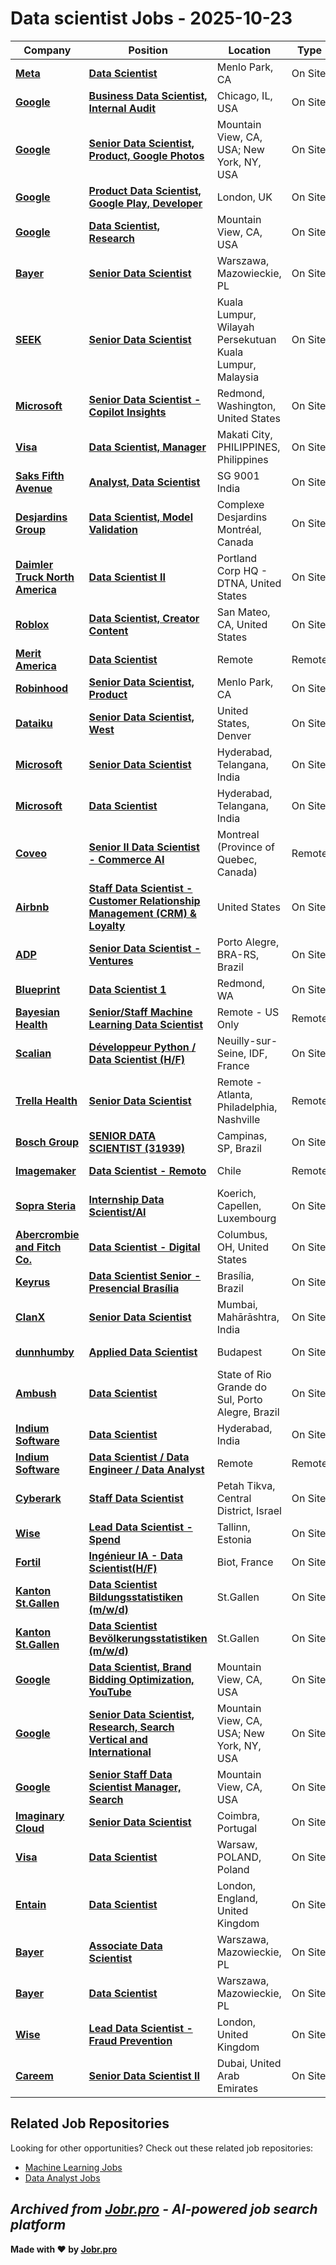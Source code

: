 # Data scientist Jobs - 2025-10-23

| Company | Position | Location | Type | Date |
| ------- | -------- | -------- | ---- | ------ |
| **[Meta](https://www.meta.com/)** | **[Data Scientist](https://jobr.pro/job/30845305/data-scientist?utm_source=github&utm_medium=repo&utm_campaign=github-data-science-jobs)** | Menlo Park, CA | On Site | Oct 23 |
| **[Google](https://www.google.com/)** | **[Business Data Scientist, Internal Audit](https://jobr.pro/job/30844157/business-data-scientist-internal-audit?utm_source=github&utm_medium=repo&utm_campaign=github-data-science-jobs)** | Chicago, IL, USA | On Site | Oct 23 |
| **[Google](https://www.google.com/)** | **[Senior Data Scientist, Product, Google Photos](https://jobr.pro/job/30844128/senior-data-scientist-product-google-photos?utm_source=github&utm_medium=repo&utm_campaign=github-data-science-jobs)** | Mountain View, CA, USA; New York, NY, USA | On Site | Oct 23 |
| **[Google](https://www.google.com/)** | **[Product Data Scientist, Google Play, Developer](https://jobr.pro/job/30844089/product-data-scientist-google-play-developer?utm_source=github&utm_medium=repo&utm_campaign=github-data-science-jobs)** | London, UK | On Site | Oct 23 |
| **[Google](https://www.google.com/)** | **[Data Scientist, Research](https://jobr.pro/job/30844076/data-scientist-research?utm_source=github&utm_medium=repo&utm_campaign=github-data-science-jobs)** | Mountain View, CA, USA | On Site | Oct 23 |
| **[Bayer](https://www.bayer.com/)** | **[Senior Data Scientist](https://jobr.pro/job/30830280/senior-data-scientist?utm_source=github&utm_medium=repo&utm_campaign=github-data-science-jobs)** | Warszawa, Mazowieckie, PL | On Site | Oct 23 |
| **[SEEK](https://www.seek.com.au)** | **[Senior Data Scientist](https://jobr.pro/job/30818917/senior-data-scientist?utm_source=github&utm_medium=repo&utm_campaign=github-data-science-jobs)** | Kuala Lumpur, Wilayah Persekutuan Kuala Lumpur, Malaysia | On Site | Oct 23 |
| **[Microsoft](https://www.microsoft.com/)** | **[Senior Data Scientist - Copilot Insights](https://jobr.pro/job/30846112/senior-data-scientist-copilot-insights?utm_source=github&utm_medium=repo&utm_campaign=github-data-science-jobs)** | Redmond, Washington, United States | On Site | Oct 23 |
| **[Visa](https://visa.com)** | **[Data Scientist, Manager](https://jobr.pro/job/30823185/data-scientist-manager?utm_source=github&utm_medium=repo&utm_campaign=github-data-science-jobs)** | Makati City, PHILIPPINES, Philippines | On Site | Oct 23 |
| **[Saks Fifth Avenue](https://www.saksfifthavenue.com/)** | **[Analyst, Data Scientist](https://jobr.pro/job/30847389/analyst-data-scientist?utm_source=github&utm_medium=repo&utm_campaign=github-data-science-jobs)** | SG 9001 India | On Site | Oct 23 |
| **[Desjardins Group](https://www.desjardins.com/)** | **[Data Scientist, Model Validation](https://jobr.pro/job/30821263/data-scientist-model-validation?utm_source=github&utm_medium=repo&utm_campaign=github-data-science-jobs)** | Complexe Desjardins Montréal, Canada | On Site | Oct 23 |
| **[Daimler Truck North America](https://www.daimlertruck.com/)** | **[Data Scientist II](https://jobr.pro/job/30826792/data-scientist-ii?utm_source=github&utm_medium=repo&utm_campaign=github-data-science-jobs)** | Portland Corp HQ - DTNA, United States | On Site | Oct 23 |
| **[Roblox](https://www.roblox.com/)** | **[Data Scientist, Creator Content](https://jobr.pro/job/30809541/data-scientist-creator-content?utm_source=github&utm_medium=repo&utm_campaign=github-data-science-jobs)** | San Mateo, CA, United States | On Site | Oct 22 |
| **[Merit America](https://meritamerica.org/)** | **[Data Scientist](https://jobr.pro/job/30814384/data-scientist?utm_source=github&utm_medium=repo&utm_campaign=github-data-science-jobs)** | Remote | Remote | Oct 22 |
| **[Robinhood](https://robinhood.com/)** | **[Senior Data Scientist, Product](https://jobr.pro/job/30808691/senior-data-scientist-product?utm_source=github&utm_medium=repo&utm_campaign=github-data-science-jobs)** | Menlo Park, CA | On Site | Oct 22 |
| **[Dataiku](https://www.dataiku.com/)** | **[Senior Data Scientist, West](https://jobr.pro/job/30807665/senior-data-scientist-west?utm_source=github&utm_medium=repo&utm_campaign=github-data-science-jobs)** | United States, Denver | On Site | Oct 22 |
| **[Microsoft](https://www.microsoft.com/)** | **[Senior Data Scientist](https://jobr.pro/job/30846389/senior-data-scientist?utm_source=github&utm_medium=repo&utm_campaign=github-data-science-jobs)** | Hyderabad, Telangana, India | On Site | Oct 22 |
| **[Microsoft](https://www.microsoft.com/)** | **[Data Scientist](https://jobr.pro/job/30846397/data-scientist?utm_source=github&utm_medium=repo&utm_campaign=github-data-science-jobs)** | Hyderabad, Telangana, India | On Site | Oct 22 |
| **[Coveo](https://www.coveo.com/)** | **[Senior II Data Scientist - Commerce AI](https://jobr.pro/job/30808764/senior-ii-data-scientist-commerce-ai?utm_source=github&utm_medium=repo&utm_campaign=github-data-science-jobs)** | Montreal (Province of Quebec, Canada) | Remote | Oct 22 |
| **[Airbnb](https://www.airbnb.com/)** | **[Staff Data Scientist - Customer Relationship Management (CRM) & Loyalty](https://jobr.pro/job/30811030/staff-data-scientist-customer-relationship-management-crm-loyalty?utm_source=github&utm_medium=repo&utm_campaign=github-data-science-jobs)** | United States | On Site | Oct 22 |
| **[ADP](https://www.adp.com/)** | **[Senior Data Scientist - Ventures](https://jobr.pro/job/30785759/senior-data-scientist-ventures?utm_source=github&utm_medium=repo&utm_campaign=github-data-science-jobs)** | Porto Alegre, BRA-RS, Brazil | On Site | Oct 22 |
| **[Blueprint](https://bpcs.com/)** | **[Data Scientist 1](https://jobr.pro/job/30818457/data-scientist-1?utm_source=github&utm_medium=repo&utm_campaign=github-data-science-jobs)** | Redmond, WA | On Site | Oct 22 |
| **[Bayesian Health](https://www.bayesianhealth.com/)** | **[Senior/Staff Machine Learning Data Scientist](https://jobr.pro/job/30814748/seniorstaff-machine-learning-data-scientist?utm_source=github&utm_medium=repo&utm_campaign=github-data-science-jobs)** | Remote - US Only | Remote | Oct 22 |
| **[Scalian](https://www.scalian.com)** | **[Développeur Python / Data Scientist (H/F)](https://jobr.pro/job/30802461/developpeur-python-data-scientist-hf?utm_source=github&utm_medium=repo&utm_campaign=github-data-science-jobs)** | Neuilly-sur-Seine, IDF, France | On Site | Oct 22 |
| **[Trella Health](https://www.trellahealth.com/)** | **[Senior Data Scientist](https://jobr.pro/job/30818617/senior-data-scientist?utm_source=github&utm_medium=repo&utm_campaign=github-data-science-jobs)** | Remote - Atlanta, Philadelphia, Nashville | Remote | Oct 22 |
| **[Bosch Group](https://www.bosch.com)** | **[SENIOR DATA SCIENTIST (31939)](https://jobr.pro/job/30802465/senior-data-scientist-31939?utm_source=github&utm_medium=repo&utm_campaign=github-data-science-jobs)** | Campinas, SP, Brazil | On Site | Oct 22 |
| **[Imagemaker](https://www.imagemaker.com/)** | **[Data Scientist - Remoto](https://jobr.pro/job/30827005/data-scientist-remoto?utm_source=github&utm_medium=repo&utm_campaign=github-data-science-jobs)** | Chile | Remote | Oct 22 |
| **[Sopra Steria](https://www.soprasteria.com)** | **[Internship Data Scientist/AI](https://jobr.pro/job/30802359/internship-data-scientistai?utm_source=github&utm_medium=repo&utm_campaign=github-data-science-jobs)** | Koerich, Capellen, Luxembourg | On Site | Oct 22 |
| **[Abercrombie and Fitch Co.](https://www.abercrombie.com)** | **[Data Scientist - Digital](https://jobr.pro/job/30802469/data-scientist-digital?utm_source=github&utm_medium=repo&utm_campaign=github-data-science-jobs)** | Columbus, OH, United States | On Site | Oct 22 |
| **[Keyrus](https://keyrus.com/)** | **[Data Scientist Senior - Presencial Brasília](https://jobr.pro/job/30842255/data-scientist-senior-presencial-brasilia?utm_source=github&utm_medium=repo&utm_campaign=github-data-science-jobs)** | Brasília, Brazil | On Site | Oct 22 |
| **[ClanX](https://clanx.ai/)** | **[Senior Data Scientist](https://jobr.pro/job/30808300/senior-data-scientist?utm_source=github&utm_medium=repo&utm_campaign=github-data-science-jobs)** | Mumbai, Mahārāshtra, India | On Site | Oct 22 |
| **[dunnhumby](https://www.dunnhumby.com/)** | **[Applied Data Scientist](https://jobr.pro/job/30810639/applied-data-scientist?utm_source=github&utm_medium=repo&utm_campaign=github-data-science-jobs)** | Budapest | On Site | Oct 22 |
| **[Ambush](https://www.getambush.com/)** | **[Data Scientist](https://jobr.pro/job/30767734/data-scientist?utm_source=github&utm_medium=repo&utm_campaign=github-data-science-jobs)** | State of Rio Grande do Sul, Porto Alegre, Brazil | On Site | Oct 22 |
| **[Indium Software](https://www.indiumsoftware.com/)** | **[Data Scientist](https://jobr.pro/job/30762212/data-scientist?utm_source=github&utm_medium=repo&utm_campaign=github-data-science-jobs)** | Hyderabad, India | On Site | Oct 22 |
| **[Indium Software](https://www.indiumsoftware.com/)** | **[Data Scientist / Data Engineer / Data Analyst](https://jobr.pro/job/30762168/data-scientist-data-engineer-data-analyst?utm_source=github&utm_medium=repo&utm_campaign=github-data-science-jobs)** | Remote | Remote | Oct 22 |
| **[Cyberark](https://www.cyberark.com)** | **[Staff Data Scientist](https://jobr.pro/job/30827220/staff-data-scientist?utm_source=github&utm_medium=repo&utm_campaign=github-data-science-jobs)** | Petah Tikva, Central District, Israel | On Site | Oct 22 |
| **[Wise](https://wise.com)** | **[Lead Data Scientist - Spend](https://jobr.pro/job/30821150/lead-data-scientist-spend?utm_source=github&utm_medium=repo&utm_campaign=github-data-science-jobs)** | Tallinn, Estonia | On Site | Oct 22 |
| **[Fortil](https://www.fortil.group)** | **[Ingénieur IA - Data Scientist(H/F)](https://jobr.pro/job/30757400/ingenieur-ia-data-scientisthf?utm_source=github&utm_medium=repo&utm_campaign=github-data-science-jobs)** | Biot, France | On Site | Oct 22 |
| **[Kanton St.Gallen](https://www.sg.ch/)** | **[Data Scientist Bildungsstatistiken (m/w/d)](https://jobr.pro/job/30752691/data-scientist-bildungsstatistiken-mwd?utm_source=github&utm_medium=repo&utm_campaign=github-data-science-jobs)** | St.Gallen | On Site | Oct 22 |
| **[Kanton St.Gallen](https://www.sg.ch/)** | **[Data Scientist Bevölkerungsstatistiken (m/w/d)](https://jobr.pro/job/30752688/data-scientist-bevolkerungsstatistiken-mwd?utm_source=github&utm_medium=repo&utm_campaign=github-data-science-jobs)** | St.Gallen | On Site | Oct 22 |
| **[Google](https://www.google.com/)** | **[Data Scientist, Brand Bidding Optimization, YouTube](https://jobr.pro/job/30751665/data-scientist-brand-bidding-optimization-youtube?utm_source=github&utm_medium=repo&utm_campaign=github-data-science-jobs)** | Mountain View, CA, USA | On Site | Oct 22 |
| **[Google](https://www.google.com/)** | **[Senior Data Scientist, Research, Search Vertical and International](https://jobr.pro/job/30751596/senior-data-scientist-research-search-vertical-and-international?utm_source=github&utm_medium=repo&utm_campaign=github-data-science-jobs)** | Mountain View, CA, USA; New York, NY, USA | On Site | Oct 22 |
| **[Google](https://www.google.com/)** | **[Senior Staff Data Scientist Manager, Search](https://jobr.pro/job/30751461/senior-staff-data-scientist-manager-search?utm_source=github&utm_medium=repo&utm_campaign=github-data-science-jobs)** | Mountain View, CA, USA | On Site | Oct 22 |
| **[Imaginary Cloud](https://www.imaginarycloud.com)** | **[Senior Data Scientist](https://jobr.pro/job/30760494/senior-data-scientist?utm_source=github&utm_medium=repo&utm_campaign=github-data-science-jobs)** | Coimbra, Portugal | On Site | Oct 22 |
| **[Visa](https://visa.com)** | **[Data Scientist](https://jobr.pro/job/30759097/data-scientist?utm_source=github&utm_medium=repo&utm_campaign=github-data-science-jobs)** | Warsaw, POLAND, Poland | On Site | Oct 22 |
| **[Entain](https://www.entaingroup.com)** | **[Data Scientist](https://jobr.pro/job/30759104/data-scientist?utm_source=github&utm_medium=repo&utm_campaign=github-data-science-jobs)** | London, England, United Kingdom | On Site | Oct 22 |
| **[Bayer](https://www.bayer.com/)** | **[Associate Data Scientist](https://jobr.pro/job/30737360/associate-data-scientist?utm_source=github&utm_medium=repo&utm_campaign=github-data-science-jobs)** | Warszawa, Mazowieckie, PL | On Site | Oct 22 |
| **[Bayer](https://www.bayer.com/)** | **[Data Scientist](https://jobr.pro/job/30737357/data-scientist?utm_source=github&utm_medium=repo&utm_campaign=github-data-science-jobs)** | Warszawa, Mazowieckie, PL | On Site | Oct 22 |
| **[Wise](https://wise.com)** | **[Lead Data Scientist - Fraud Prevention](https://jobr.pro/job/30821159/lead-data-scientist-fraud-prevention?utm_source=github&utm_medium=repo&utm_campaign=github-data-science-jobs)** | London, United Kingdom | On Site | Oct 22 |
| **[Careem](https://www.careem.com/)** | **[Senior Data Scientist II](https://jobr.pro/job/30817682/senior-data-scientist-ii?utm_source=github&utm_medium=repo&utm_campaign=github-data-science-jobs)** | Dubai, United Arab Emirates | On Site | Oct 22 |

## Related Job Repositories

Looking for other opportunities? Check out these related job repositories:

- [Machine Learning Jobs](https://github.com/jobs-jobr-pro/Machine-Learning-Jobs)
- [Data Analyst Jobs](https://github.com/jobs-jobr-pro/Data-Analyst-Jobs)



*Archived from [Jobr.pro](https://jobr.pro?utm_source=github&utm_medium=repo&utm_campaign=github-data-science-jobs) - AI-powered job search platform*
---

**Made with ❤️ by [Jobr.pro](https://jobr.pro?utm_source=github&utm_medium=repo&utm_campaign=github-data-science-jobs)**
